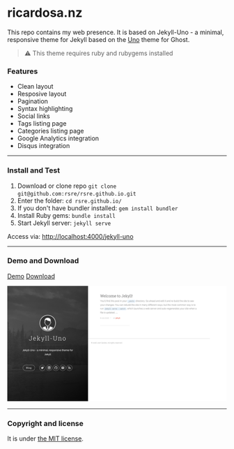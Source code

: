 # ricardosa.nz

This repo contains my web presence. It is based on Jekyll-Uno - a minimal, responsive theme for Jekyll based on the [Uno](https://github.com/daleanthony/Uno) theme for Ghost.

> :warning:
  This theme requires ruby and rubygems installed

### Features

* Clean layout
* Resposive layout
* Pagination
* Syntax highlighting
* Social links
* Tags listing page
* Categories listing page
* Google Analytics integration
* Disqus integration

---

### Install and Test

1. Download or clone repo `git clone git@github.com:rsre/rsre.github.io.git`
2. Enter the folder: `cd rsre.github.io/`
3. If you don't have bundler installed: `gem install bundler`
3. Install Ruby gems: `bundle install`
4. Start Jekyll server: `jekyll serve`

Access via: [http://localhost:4000/jekyll-uno](http://localhost:4000/jekyll-uno)

---

### Demo and Download

[Demo](http://ricardosa.nz/)
[Download](https://github.com/rsre/rsre.github.io/archive/master.zip)

![jekyll-uno - free Jekyll theme](/screenshot.png)

---

### Copyright and license

It is under [the MIT license](/LICENSE).